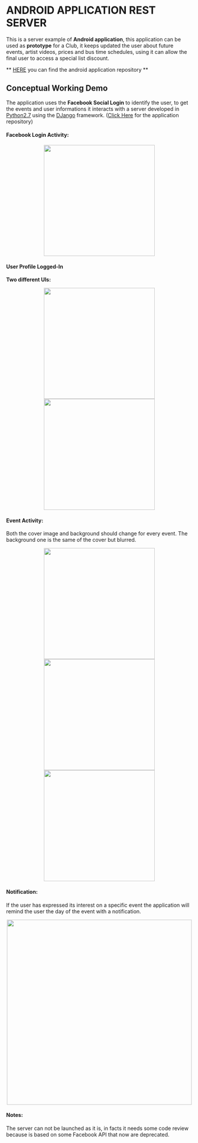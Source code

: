 

# ANDROID APPLICATION REST SERVER
This is a server example of **Android application**, this application can be used as **prototype** for a Club, it keeps updated the user about future events, artist videos, prices and bus time schedules, using it can allow the final user to access a special list discount.

** [HERE](https://github.com/sfcoding-school/AndroidUrbanApp) you can find the android application repository **  


## Conceptual Working Demo

The application uses the **Facebook Social Login** to identify the user, to get the events and user informations it interacts with a server developed in [Python2.7](https://www.python.org/) using the [DJango](https://www.djangoproject.com/) framework.
([Click Here](https://github.com/sfcoding-school/AndroidUrbanApp) for the application repository)



#### Facebook Login Activity:

<p align="center">
  <img src="images/StartPage.png" width="300">
</p>

#### User Profile Logged-In

**Two different UIs:**

<p align="center">
  <img src="images/loggedin1.png" width="300">
  <img src="images/loggedin.png" width="300">
</p>

#### Event Activity:

Both the cover image and background should change for every event. The background one is the same of the cover but blurred.

<p align="center">
  <img src="images/event0.png" width="300">
  <img src="images/event1.png" width="300">
  <img src="images/event2.png" width="300">
</p>


#### Notification:

If the user has expressed its interest on a specific event the application will remind the user the day of the event with a notification.

<p align="center">
  <img src="images/notification.png" width="500">
</p>

#### Notes:

The server can not be launched as it is, in facts it needs some code review because is based on some Facebook API that now are deprecated.
